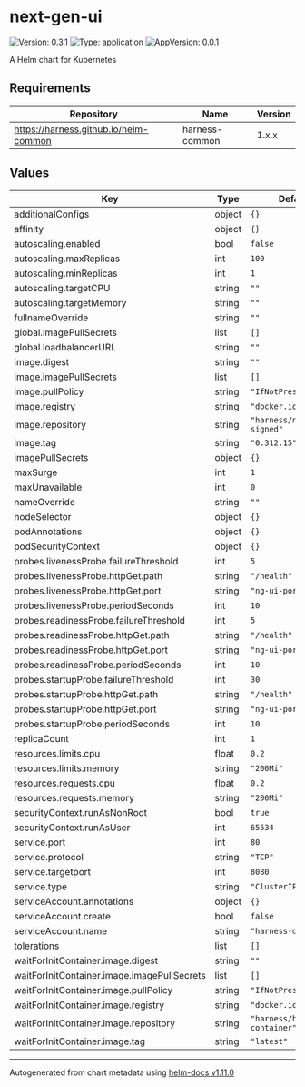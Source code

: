 # next-gen-ui

![Version: 0.3.1](https://img.shields.io/badge/Version-0.3.1-informational?style=flat-square) ![Type: application](https://img.shields.io/badge/Type-application-informational?style=flat-square) ![AppVersion: 0.0.1](https://img.shields.io/badge/AppVersion-0.0.1-informational?style=flat-square)

A Helm chart for Kubernetes

## Requirements

| Repository | Name | Version |
|------------|------|---------|
| https://harness.github.io/helm-common | harness-common | 1.x.x |

## Values

| Key | Type | Default | Description |
|-----|------|---------|-------------|
| additionalConfigs | object | `{}` |  |
| affinity | object | `{}` |  |
| autoscaling.enabled | bool | `false` |  |
| autoscaling.maxReplicas | int | `100` |  |
| autoscaling.minReplicas | int | `1` |  |
| autoscaling.targetCPU | string | `""` |  |
| autoscaling.targetMemory | string | `""` |  |
| fullnameOverride | string | `""` |  |
| global.imagePullSecrets | list | `[]` |  |
| global.loadbalancerURL | string | `""` |  |
| image.digest | string | `""` |  |
| image.imagePullSecrets | list | `[]` |  |
| image.pullPolicy | string | `"IfNotPresent"` |  |
| image.registry | string | `"docker.io"` |  |
| image.repository | string | `"harness/nextgenui-signed"` |  |
| image.tag | string | `"0.312.15"` |  |
| imagePullSecrets | object | `{}` |  |
| maxSurge | int | `1` |  |
| maxUnavailable | int | `0` |  |
| nameOverride | string | `""` |  |
| nodeSelector | object | `{}` |  |
| podAnnotations | object | `{}` |  |
| podSecurityContext | object | `{}` |  |
| probes.livenessProbe.failureThreshold | int | `5` |  |
| probes.livenessProbe.httpGet.path | string | `"/health"` |  |
| probes.livenessProbe.httpGet.port | string | `"ng-ui-port"` |  |
| probes.livenessProbe.periodSeconds | int | `10` |  |
| probes.readinessProbe.failureThreshold | int | `5` |  |
| probes.readinessProbe.httpGet.path | string | `"/health"` |  |
| probes.readinessProbe.httpGet.port | string | `"ng-ui-port"` |  |
| probes.readinessProbe.periodSeconds | int | `10` |  |
| probes.startupProbe.failureThreshold | int | `30` |  |
| probes.startupProbe.httpGet.path | string | `"/health"` |  |
| probes.startupProbe.httpGet.port | string | `"ng-ui-port"` |  |
| probes.startupProbe.periodSeconds | int | `10` |  |
| replicaCount | int | `1` |  |
| resources.limits.cpu | float | `0.2` |  |
| resources.limits.memory | string | `"200Mi"` |  |
| resources.requests.cpu | float | `0.2` |  |
| resources.requests.memory | string | `"200Mi"` |  |
| securityContext.runAsNonRoot | bool | `true` |  |
| securityContext.runAsUser | int | `65534` |  |
| service.port | int | `80` |  |
| service.protocol | string | `"TCP"` |  |
| service.targetport | int | `8080` |  |
| service.type | string | `"ClusterIP"` |  |
| serviceAccount.annotations | object | `{}` |  |
| serviceAccount.create | bool | `false` |  |
| serviceAccount.name | string | `"harness-default"` |  |
| tolerations | list | `[]` |  |
| waitForInitContainer.image.digest | string | `""` |  |
| waitForInitContainer.image.imagePullSecrets | list | `[]` |  |
| waitForInitContainer.image.pullPolicy | string | `"IfNotPresent"` |  |
| waitForInitContainer.image.registry | string | `"docker.io"` |  |
| waitForInitContainer.image.repository | string | `"harness/helm-init-container"` |  |
| waitForInitContainer.image.tag | string | `"latest"` |  |

----------------------------------------------
Autogenerated from chart metadata using [helm-docs v1.11.0](https://github.com/norwoodj/helm-docs/releases/v1.11.0)
